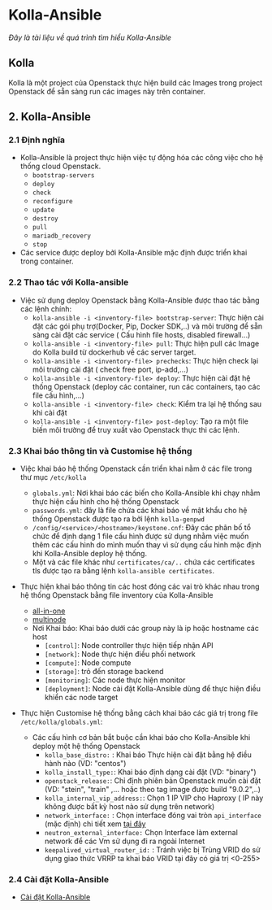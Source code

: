 # Kolla-Ansible
*Đây là tài liệu về quá trình tìm hiểu Kolla-Ansible*
## Kolla
Kolla là một project của Openstack thực hiện build các Images trong project Openstack để sẵn sàng run các images này trên container.
## 2. Kolla-Ansible
### 2.1 Định nghĩa
- Kolla-Ansible là project thực hiện việc tự động hóa các công việc cho hệ thống cloud Openstack.
  - `bootstrap-servers`
  - `deploy`
  - `check`
  - `reconfigure`
  - `update`
  - `destroy`
  - `pull`
  - `mariadb_recovery`
  - `stop` 
- Các service được deploy bởi Kolla-Ansible mặc định được triển khai trong container.
### 2.2 Thao tác với Kolla-ansible
- Việc sử dụng deploy Openstack bằng Kolla-Ansible được thao tác bằng các lệnh chính:
  - `kolla-ansible -i <inventory-file> bootstrap-server`: Thực hiện cài đặt các gói phụ trợ(Docker, Pip, Docker SDK,..) và môi trường để sẵn sàng cài đặt các service ( Cấu hình file hosts, disabled firewall...)
  - `kolla-ansible -i <inventory-file> pull`: Thực hiện pull các Image do Kolla build từ dockerhub về các server target.
  - `kolla-ansible -i <inventory-file> prechecks`: Thực hiện check lại môi trường cài đặt ( check free port, ip-add,...)
  - `kolla-ansible -i <inventory-file> deploy`: Thực hiện cài đặt hệ thống Openstack (deploy các container, run các containers, tạo các file cấu hình,...)
  - `kolla-ansible -i <inventory-file> check`: Kiểm tra lại hệ thống sau khi cài đặt
  - `kolla-ansible -i <inventory-file> post-deploy`: Tạo ra một file biến môi trường để truy xuất vào Openstack thực thi các lệnh.
### 2.3 Khai báo thông tin và Customise hệ thống
- Việc khai báo hệ thống Openstack cần triển khai nằm ở các file trong thư mục `/etc/kolla`
  - `globals.yml`: Nơi khai báo các biến cho Kolla-Ansible khi chạy nhằm thực hiện cấu hình cho hệ thống Openstack
  - `passwords.yml`: đây là file chứa các khai báo về mật khẩu cho hệ thống Openstack được tạo ra bởi lệnh `kolla-genpwd`
  - `/config/<service>/<hostname>/keystone.cnf`: Đây các phân bố tổ chức để định dạng 1 file cấu hình được sử dụng nhằm việc muốn thêm các cấu hình do mình muốn thay vì sử dụng cấu hình mặc định khi Kolla-Ansible deploy hệ thống.
  - Một và các file khác như `certificates/ca/..` chứa các certificates tls được tạo ra bằng lệnh `kolla-ansible certificates`.
  
- Thực hiện khai báo thông tin các host đóng các vai trò khác nhau trong hệ thống Openstack bằng file inventory của Kolla-Ansible
  - [all-in-one](https://opendev.org/openstack/kolla-ansible/src/branch/master/ansible/inventory/all-in-one)
  - [multinode](https://opendev.org/openstack/kolla-ansible/src/branch/master/ansible/inventory/multinode)
  - Nơi Khai báo: Khai báo dưới các group này là ip hoặc hostname các host
    - `[control]`: Node controller thực hiện tiếp nhận API
    - `[network]`: Node thực hiện điều phối network
    - `[compute]`: Node compute 
    - `[storage]`: trỏ đến storage backend
    - `[monitoring]`: Các node thực hiện monitor
    - `[deployment]`: Node cài đặt Kolla-Ansible dùng để thực hiện điều khiển các node target
- Thực hiện Customise hệ thống bằng cách khai báo các giá trị trong file `/etc/kolla/globals.yml`:
  - Các cấu hình cơ bản bắt buộc cần khai báo cho Kolla-Ansible khi deploy một hệ thống Openstack
    - `kolla_base_distro:` : Khai báo Thực hiện cài đặt bằng hệ điều hành nào (VD: "centos")
    - `kolla_install_type:`: Khai báo định dạng cài đặt (VD: "binary")
    - `openstack_release:`: Chỉ định phiên bản Openstack muốn cài đặt (VD: "stein", "train" ,... hoặc theo tag image được build "9.0.2",..)
    - `kolla_internal_vip_address:`: Chọn 1 IP VIP cho Haproxy (  IP này không được bất kỳ host nào sử dụng trên network)
    - `network_interface:` : Chọn interface đóng vai tròn `api_interface` (mặc định) chi tiết xem [tại đây](https://github.com/vinhducnguyen1708/Internship-VNPT-IT/blob/master/Automation/Kolla-Ansible/doc/doc%20Production%20architecture%20guide.md)
    - `neutron_external_interface:` Chọn Interface làm external network để các Vm sử dụng đi ra ngoài Internet
    - `keepalived_virtual_router_id:` : Tránh việc bị Trùng VRID do sử dụng giao thức VRRP ta khai báo VRID tại đây có giá trị <0-255>
### 2.4 Cài đặt Kolla-Ansible 
- [Cài đặt Kolla-Ansible](https://github.com/vinhducnguyen1708/Internship-VNPT-IT/blob/master/Automation/Kolla-Ansible/C%C3%A0i%20%C4%91%E1%BA%B7t%20Kolla-Ansible.md)
